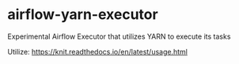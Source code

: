# airflow-yarn-executor
Experimental Airflow Executor that utilizes YARN to execute its tasks

Utilize:
https://knit.readthedocs.io/en/latest/usage.html
